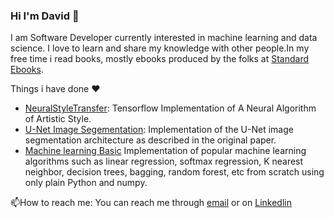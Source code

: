 
 ### Hi I'm David :wave:

 
I am Software Developer currently interested in machine learning and data science. I love to learn and share my knowledge with other people.In my free time i read books, mostly ebooks produced by the folks at [Standard Ebooks]('https://standardebooks.org/').  

Things i have done :heart:
- [NeuralStyleTransfer](https://github.com/david-adewoyin/NeuralStyleTransfer): Tensorflow Implementation of A Neural Algorithm of Artistic Style.
- [U-Net Image Segementation](https://github.com/david-adewoyin/UNet): Implementation of the U-Net image segmentation architecture as described in the original paper.
- [Machine learning Basic](https://github.com/david-adewoyin/machine_learning_basics) Implementation of popular machine learning algorithms such as linear regression, softmax regression, K nearest neighbor, decision trees, bagging, random forest, etc from scratch using only plain Python and numpy.

:mailbox:How to reach me: You can reach me through [email]('mailto:davyadewoyin@gmail.com') or on [Linkedlin](https://www.linkedin.com/in/davyadewoyin/) 



<!--
**david-adewoyin/david-adewoyin** is a ✨ _special_ ✨ repository because its `README.md` (this file) appears on your GitHub profile.

Here are some ideas to get you started:

- 🔭 I’m currently working on ...
- 🌱 I’m currently learning ...
- 👯 I’m looking to collaborate on ...
- 🤔 I’m looking for help with ...
- 💬 Ask me about ...
- 📫 How to reach me: ...
- 😄 Pronouns: ...
- ⚡ Fun fact: ...
-->

